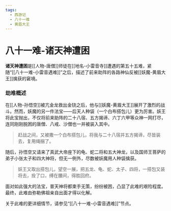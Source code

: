 ```yaml
---
tags:
  - 西游记
  - 八十一难
  - 黄眉大王
---
```

# 八十一难-诸天神遭困

**诸天神遭困**是[[人物-唐僧]]师徒在[[地名-小雷音寺]]遭遇的第五十五难，紧随“[[八十一难-小雷音遇难]]”之后，描述了前来助阵的各路神仙反被[[妖魔-黄眉大王]]擒获的窘境。

### **劫难概述**
在[[人物-孙悟空]]被亢金龙救出金铙之后，他与[[妖魔-黄眉大王]]展开了激烈的战斗。然而，妖魔的另一件法宝——后天人种袋（一个白布搭包儿）更为厉害。妖王将此宝抛出，不仅将前来助阵的二十八宿、五方揭谛、六丁六甲等众神一网打尽，连同刚刚脱困的唐僧、八戒、沙僧也一并被装入其中。
> 赶战之间，又被撒一个白布搭包儿，将我与二十八宿并五方揭谛，尽皆装去，复用绳捆了。

随后，孙悟空又请来了真武大帝座下的龟、蛇二将和五大神龙，以及国师王菩萨的弟子小张太子和四大神将，但无一例外，尽数被妖魔用人种袋擒获。
> 妖王又取出搭包儿，望空一展，把五龙、龟、蛇、太子、四将，一搭包又装将去，拴了口，缚在腰间，得胜回府。

面对如此强大的法宝，普天神将都束手无策，纷纷被困，凸显了此难的艰险程度。最终，此难由弥勒佛祖亲自出面才得以化解。

关于此难的更详细情节，请参见“[[八十一难-小雷音遇难]]”节点。
